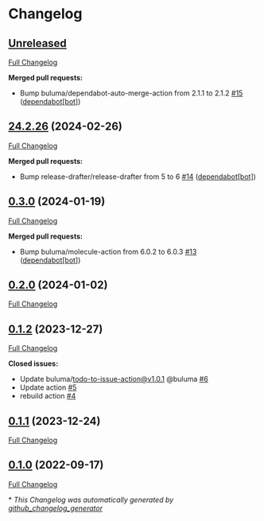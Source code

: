 # Changelog

## [Unreleased](https://github.com/buluma/ansible-role-code/tree/HEAD)

[Full Changelog](https://github.com/buluma/ansible-role-code/compare/24.2.26...HEAD)

**Merged pull requests:**

- Bump buluma/dependabot-auto-merge-action from 2.1.1 to 2.1.2 [\#15](https://github.com/buluma/ansible-role-code/pull/15) ([dependabot[bot]](https://github.com/apps/dependabot))

## [24.2.26](https://github.com/buluma/ansible-role-code/tree/24.2.26) (2024-02-26)

[Full Changelog](https://github.com/buluma/ansible-role-code/compare/0.3.0...24.2.26)

**Merged pull requests:**

- Bump release-drafter/release-drafter from 5 to 6 [\#14](https://github.com/buluma/ansible-role-code/pull/14) ([dependabot[bot]](https://github.com/apps/dependabot))

## [0.3.0](https://github.com/buluma/ansible-role-code/tree/0.3.0) (2024-01-19)

[Full Changelog](https://github.com/buluma/ansible-role-code/compare/0.2.0...0.3.0)

**Merged pull requests:**

- Bump buluma/molecule-action from 6.0.2 to 6.0.3 [\#13](https://github.com/buluma/ansible-role-code/pull/13) ([dependabot[bot]](https://github.com/apps/dependabot))

## [0.2.0](https://github.com/buluma/ansible-role-code/tree/0.2.0) (2024-01-02)

[Full Changelog](https://github.com/buluma/ansible-role-code/compare/0.1.2...0.2.0)

## [0.1.2](https://github.com/buluma/ansible-role-code/tree/0.1.2) (2023-12-27)

[Full Changelog](https://github.com/buluma/ansible-role-code/compare/0.1.1...0.1.2)

**Closed issues:**

- Update buluma/todo-to-issue-action@v1.0.1 @buluma [\#6](https://github.com/buluma/ansible-role-code/issues/6)
- Update action [\#5](https://github.com/buluma/ansible-role-code/issues/5)
- rebuild action [\#4](https://github.com/buluma/ansible-role-code/issues/4)

## [0.1.1](https://github.com/buluma/ansible-role-code/tree/0.1.1) (2023-12-24)

[Full Changelog](https://github.com/buluma/ansible-role-code/compare/0.1.0...0.1.1)

## [0.1.0](https://github.com/buluma/ansible-role-code/tree/0.1.0) (2022-09-17)

[Full Changelog](https://github.com/buluma/ansible-role-code/compare/0b23b14a1528ea37fd6f36860183e7fb722caa18...0.1.0)



\* *This Changelog was automatically generated by [github_changelog_generator](https://github.com/github-changelog-generator/github-changelog-generator)*
